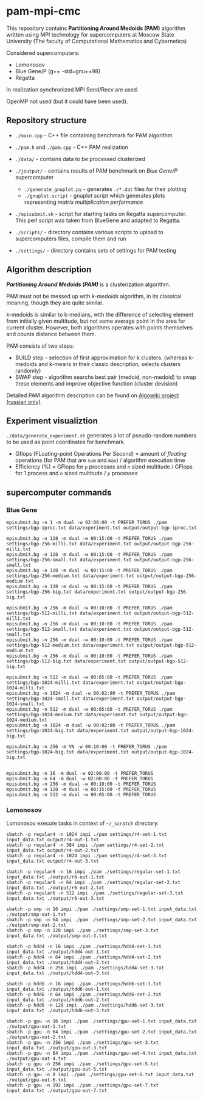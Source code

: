 # pam-mpi-cmc

This repository contains **Partitioning Around Medoids (PAM)** algorithm written using MPI technology for supercomputers at Moscow State University (The faculty of Computational Mathematics and Cybernetics)

Considered supercomputers:

- Lomonosov
- Blue Gene/P (g++ -std=gnu++98)
- Regatta

In realization synchronized MPI Send/Recv are used.

OpenMP not used (but it could have been used).

## Repository structure

- `./main.cpp` - C++ file containing benchmark for PAM algorithm
- `./pam.h` and `./pam.cpp` - C++ PAM realization

- `./data/` - contains data to be processed clusterized
- `./joutput/` - contains results of PAM benchmark on *Blue Gene/P* supercomputer

    - `./generate_gnuplot.py` - generates `./*.dat` files for their plotting
    - `./gnuplot.script` - gnuplot script which generates plots representing *matrix multiplication performance*

- `./mpisubmit.sh` - script for starting tasks on Regatta supercomputer. This perl script was taken from BlueGene and adapted to Regatta.
- `./scripts/` - directory contains various scripts to upload to supercomputers files, compile them and run
- `./settings/` - directory contains sets of settings for PAM testing


## Algorithm description

***Partitioning Around Medoids (PAM)*** is a clusterization algorithm.

PAM must not be messed up with *k-medoids* algorithm, in its classical meaning, though they are quite similar.

k-medoids is similar to k-medians, with the difference of selecting element from initially given multitude, but not some average point in the area for current cluster. However, both algorithms operates with points themselves and counts distance between them.

PAM consists of two steps:

- BUILD step - selection of first approximation for k clusters. (whereas k-medoids and k-means in their classic description, selects clusters randomly)
- SWAP step - algorithm searchs best pair (medoid, non-medoid) to swap these elements and improve objective function (cluster devision)

Detailed PAM algorithm description can be found on [Algowiki project (russian only)](https://algowiki-project.org/ru/Partitioning_Around_Medoids_(PAM))


## Experiment visualiztion

`./data/generate_experiment.sh` generates a lot of pseudo-random numbers to be used as point coordinates for benchmark.

- Gflops (FLoating-point Operations Per Second) = amount of *floating* operations (for PAM that are `sum` and `max`) / algorithm execution time
- Efficiency (%) = GFlops for `p` processes and `n` sized multitude / GFlops for 1 process and `n` sized multitude / `p` processes


## supercomputer commands

### Blue Gene

```
mpisubmit.bg -n 1 -m dual -w 02:00:00 -t PREFER_TORUS ./pam settings/bgp-1proc.txt data/experiment.txt output/output-bgp-1proc.txt

mpisubmit.bg -n 128 -m dual -w 00:15:00 -t PREFER_TORUS ./pam settings/bgp-256-milli.txt data/experiment.txt output/output-bgp-256-milli.txt
mpisubmit.bg -n 128 -m dual -w 00:15:00 -t PREFER_TORUS ./pam settings/bgp-256-small.txt data/experiment.txt output/output-bgp-256-small.txt
mpisubmit.bg -n 128 -m dual -w 00:15:00 -t PREFER_TORUS ./pam settings/bgp-256-medium.txt data/experiment.txt output/output-bgp-256-medium.txt
mpisubmit.bg -n 128 -m dual -w 00:15:00 -t PREFER_TORUS ./pam settings/bgp-256-big.txt data/experiment.txt output/output-bgp-256-big.txt

mpisubmit.bg -n 256 -m dual -w 00:10:00 -t PREFER_TORUS ./pam settings/bgp-512-milli.txt data/experiment.txt output/output-bgp-512-milli.txt
mpisubmit.bg -n 256 -m dual -w 00:10:00 -t PREFER_TORUS ./pam settings/bgp-512-small.txt data/experiment.txt output/output-bgp-512-small.txt
mpisubmit.bg -n 256 -m dual -w 00:10:00 -t PREFER_TORUS ./pam settings/bgp-512-medium.txt data/experiment.txt output/output-bgp-512-medium.txt
mpisubmit.bg -n 256 -m dual -w 00:10:00 -t PREFER_TORUS ./pam settings/bgp-512-big.txt data/experiment.txt output/output-bgp-512-big.txt

mpisubmit.bg -n 512 -m dual -w 00:05:00 -t PREFER_TORUS ./pam settings/bgp-1024-milli.txt data/experiment.txt output/output-bgp-1024-milli.txt
mpisubmit.bg -n 1024 -m dual -w 00:02:00 -t PREFER_TORUS ./pam settings/bgp-1024-small.txt data/experiment.txt output/output-bgp-1024-small.txt
mpisubmit.bg -n 512 -m dual -w 00:05:00 -t PREFER_TORUS ./pam settings/bgp-1024-medium.txt data/experiment.txt output/output-bgp-1024-medium.txt
mpisubmit.bg -n 1024 -m dual -w 00:02:00 -t PREFER_TORUS ./pam settings/bgp-1024-big.txt data/experiment.txt output/output-bgp-1024-big.txt

mpisubmit.bg -n 256 -m VN -w 00:10:00 -t PREFER_TORUS ./pam settings/bgp-1024-big.txt data/experiment.txt output/output-bgp-1024-big.txt


mpisubmit.bg -n 16 -m dual -w 02:00:00 -t PREFER_TORUS
mpisubmit.bg -n 64 -m dual -w 02:00:00 -t PREFER_TORUS
mpisubmit.bg -n 256 -m dual -w 00:10:00 -t PREFER_TORUS
mpisubmit.bg -n 128 -m dual -w 00:15:00 -t PREFER_TORUS
mpisubmit.bg -n 512 -m dual -w 00:05:00 -t PREFER_TORUS
```

### Lomonosov

Lomonosov execute tasks in context of `~/_scratch` directory.

```
sbatch -p regular4 -n 1024 impi ./pam settings/r4-set-1.txt input_data.txt output/r4-out-1.txt
sbatch -p regular4 -n 384 impi ./pam settings/r4-set-2.txt input_data.txt output/r4-out-2.txt
sbatch -p regular4 -n 1024 impi ./pam settings/r4-set-3.txt input_data.txt output/r4-out-3.txt

sbatch -p regular6 -n 16 impi ./pam ./settings/regular-set-1.txt input_data.txt ./output/r6-out-1.txt
sbatch -p regular6 -n 64 impi ./pam ./settings/regular-set-2.txt input_data.txt ./output/r6-out-2.txt
sbatch -p regular6 -n 512 impi ./pam ./settings/regular-set-3.txt input_data.txt ./output/r6-out-3.txt

sbatch -p smp -n 16 impi ./pam ./settings/smp-set-1.txt input_data.txt ./output/smp-out-1.txt
sbatch -p smp -n 64 impi ./pam ./settings/smp-set-2.txt input_data.txt ./output/smp-out-2.txt
sbatch -p smp -n 128 impi ./pam ./settings/smp-set-3.txt input_data.txt ./output/smp-out-3.txt

sbatch -p hdd4 -n 16 impi ./pam ./settings/hdd4-set-1.txt input_data.txt ./output/hdd4-out-1.txt
sbatch -p hdd4 -n 64 impi ./pam ./settings/hdd4-set-2.txt input_data.txt ./output/hdd4-out-2.txt
sbatch -p hdd4 -n 256 impi ./pam ./settings/hdd4-set-3.txt input_data.txt ./output/hdd4-out-3.txt

sbatch -p hdd6 -n 16 impi ./pam ./settings/hdd6-set-1.txt input_data.txt ./output/hdd6-out-1.txt
sbatch -p hdd6 -n 64 impi ./pam ./settings/hdd6-set-2.txt input_data.txt ./output/hdd6-out-2.txt
sbatch -p hdd6 -n 128 impi ./pam ./settings/hdd6-set-3.txt input_data.txt ./output/hdd6-out-3.txt

sbatch -p gpu -n 16 impi ./pam ./settings/gpu-set-1.txt input_data.txt ./output/gpu-out-1.txt
sbatch -p gpu -n 64 impi ./pam ./settings/gpu-set-2.txt input_data.txt ./output/gpu-out-2.txt
sbatch -p gpu -n 256 impi ./pam ./settings/gpu-set-3.txt input_data.txt ./output/gpu-out-3.txt
sbatch -p gpu -n 64 impi ./pam ./settings/gpu-set-4.txt input_data.txt ./output/gpu-out-4.txt
sbatch -p gpu -n 256 impi ./pam ./settings/gpu-set-5.txt input_data.txt ./output/gpu-out-5.txt
sbatch -p gpu -n 8 impi ./pam ./settings/gpu-set-6.txt input_data.txt ./output/gpu-out-6.txt
sbatch -p gpu -n 192 impi ./pam ./settings/gpu-set-7.txt input_data.txt ./output/gpu-out-7.txt
```
